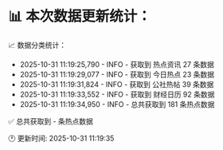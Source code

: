 📊 本次数据更新统计：
==========================

📈 数据分类统计：
- 2025-10-31 11:19:25,790 - INFO - 获取到 热点资讯 27 条数据
- 2025-10-31 11:19:29,077 - INFO - 获取到 今日热点 23 条数据
- 2025-10-31 11:19:31,824 - INFO - 获取到 公社热帖 39 条数据
- 2025-10-31 11:19:33,552 - INFO - 获取到 财经日历 92 条数据
- 2025-10-31 11:19:34,950 - INFO - 总共获取到 181 条热点数据

✅ 总共获取到 - 条热点数据

🕐 更新时间: 2025-10-31 11:19:35
